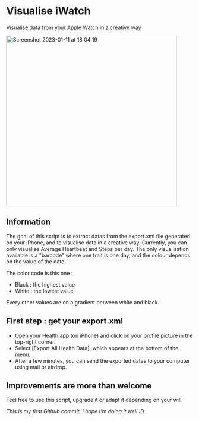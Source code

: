 # Visualise iWatch

Visualise data from your Apple Watch in a creative way

<img width="459" alt="Screenshot 2023-01-11 at 18 04 19" src="https://user-images.githubusercontent.com/117511840/211870109-7563bf78-3265-4532-87ef-ed34ce2b1916.png">



## Information 

The goal of this script is to extract datas from the export.xml file generated on your iPhone, and to visualise data in a creative way. 
Currently, you can only visualise Average Heartbeat and Steps per day. 
The only visualisation available is a "barcode" where one trait is one day, and the colour depends on the value of the date. 

The color code is this one :

* Black : the highest value
* White : the lowest value

Every other values are on a gradient between white and black. 

## First step : get your export.xml 

* Open your Health app (on iPhone) and click on your profile picture in the top-right corner.
* Select [Export All Health Data], which appears at the bottom of the menu.
* After a few minutes, you can send the exported datas to your computer using mail or airdrop. 

## Improvements are more than welcome

Feel free to use this script, upgrade it or adapt it depending on your will. 


_This is my first Github commit, I hope I'm doing it well :D_
